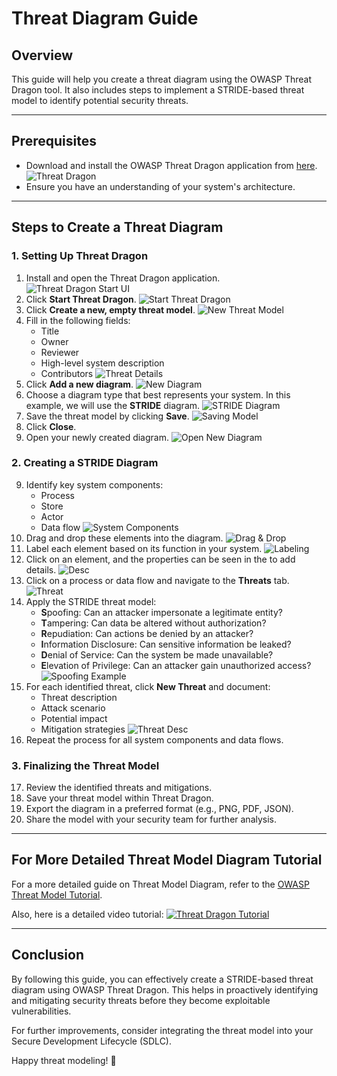 # Threat Diagram Guide

## Overview
This guide will help you create a threat diagram using the OWASP Threat Dragon tool. It also includes steps to implement a STRIDE-based threat model to identify potential security threats.

---

## Prerequisites
- Download and install the OWASP Threat Dragon application from [here](https://github.com/OWASP/threat-dragon/releases/tag/v2.3.0).  
    ![Threat Dragon](/assets/images/download-threat-dragon.png)
- Ensure you have an understanding of your system's architecture.

---

## Steps to Create a Threat Diagram

### 1. Setting Up Threat Dragon
1. Install and open the Threat Dragon application.  
    ![Threat Dragon Start UI](/assets/images/threat-dragon-start-ui.png)
2. Click **Start Threat Dragon**.
    ![Start Threat Dragon](/assets/images/start-threat-dragon.png)
3. Click **Create a new, empty threat model**.
    ![New Threat Model](/assets/images/create-new-threat-model.png)
4. Fill in the following fields:
    - Title
    - Owner
    - Reviewer
    - High-level system description
    - Contributors
    ![Threat Details](/assets/images/new-threat-model.png)
5. Click **Add a new diagram**.
    ![New Diagram](/assets/images/add-new-diagram.png)
6. Choose a diagram type that best represents your system. In this example, we will use the **STRIDE** diagram.
    ![STRIDE Diagram](/assets/images/stride-diagram.png)
7. Save the threat model by clicking **Save**.
    ![Saving Model](/assets/images/save-model.png)
8. Click **Close**.
9. Open your newly created diagram.
    ![Open New Diagram](/assets/images/open-new-diagram.png)

### 2. Creating a STRIDE Diagram
9. Identify key system components:
    - Process
    - Store
    - Actor
    - Data flow
    ![System Components](/assets/images/system-comps.png)
10. Drag and drop these elements into the diagram.
    ![Drag & Drop](/assets/images/diagram-element-drag-drop.png)
11. Label each element based on its function in your system.
    ![Labeling](/assets/images/labeling.png)
12. Click on an element, and the properties can be seen in the  to add details.
    ![Desc](/assets/images/labeling.png)
13. Click on a process or data flow and navigate to the **Threats** tab.
    ![Threat](/assets/images/threat.png)
14. Apply the STRIDE threat model:
    - **S**poofing: Can an attacker impersonate a legitimate entity?
    - **T**ampering: Can data be altered without authorization?
    - **R**epudiation: Can actions be denied by an attacker?
    - **I**nformation Disclosure: Can sensitive information be leaked?
    - **D**enial of Service: Can the system be made unavailable?
    - **E**levation of Privilege: Can an attacker gain unauthorized access?
    ![Spoofing Example](/assets/images/spoofing-example.png)
15. For each identified threat, click **New Threat** and document:
    - Threat description
    - Attack scenario
    - Potential impact
    - Mitigation strategies
    ![Threat Desc](/assets/images/threat-desc.png)
16. Repeat the process for all system components and data flows.

### 3. Finalizing the Threat Model
17. Review the identified threats and mitigations.
18. Save your threat model within Threat Dragon.
19. Export the diagram in a preferred format (e.g., PNG, PDF, JSON).
20. Share the model with your security team for further analysis.

---

## For More Detailed Threat Model Diagram Tutorial
For a more detailed guide on Threat Model Diagram, refer to the [OWASP Threat Model Tutorial](https://owasp.org/www-community/Threat_Modeling_Process).

Also, here is a detailed video tutorial:
[![Threat Dragon Tutorial](https://img.youtube.com/vi/uhnTs4MElbE/0.jpg)](https://www.youtube.com/watch?v=uhnTs4MElbE)

---

## Conclusion
By following this guide, you can effectively create a STRIDE-based threat diagram using OWASP Threat Dragon. This helps in proactively identifying and mitigating security threats before they become exploitable vulnerabilities.

For further improvements, consider integrating the threat model into your Secure Development Lifecycle (SDLC).

Happy threat modeling! 🚀